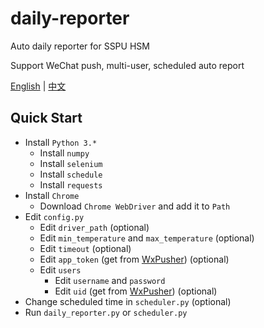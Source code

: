 # daily-reporter

Auto daily reporter for SSPU HSM

Support WeChat push, multi-user, scheduled auto report

[English](README.md) | [中文](README_zh-cn.md)

## Quick Start

- Install `Python 3.*`
  - Install `numpy`
  - Install `selenium`
  - Install `schedule`
  - Install `requests`
- Install `Chrome`
  - Download `Chrome WebDriver` and add it to `Path`
- Edit `config.py`
  - Edit `driver_path` (optional)
  - Edit `min_temperature` and `max_temperature` (optional)
  - Edit `timeout` (optional)
  - Edit `app_token` (get from [WxPusher](https://wxpusher.zjiecode.com/)) (optional)
  - Edit `users`
    - Edit `username` and `password`
    - Edit `uid` (get from [WxPusher](https://wxpusher.zjiecode.com/)) (optional)
- Change scheduled time in `scheduler.py` (optional)
- Run `daily_reporter.py` or `scheduler.py`
